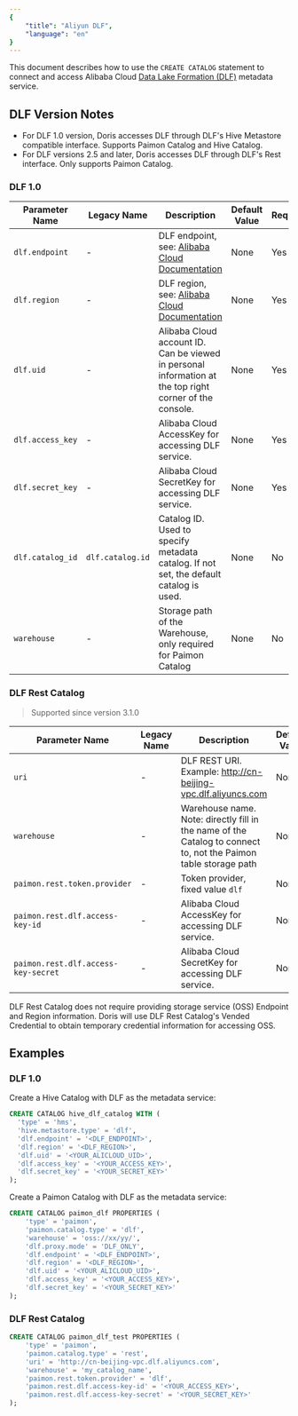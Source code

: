 ```yaml
---
{
    "title": "Aliyun DLF",
    "language": "en"
}
---
```


This document describes how to use the `CREATE CATALOG` statement to connect and access Alibaba Cloud [Data Lake Formation (DLF)](https://www.alibabacloud.com/product/datalake-formation) metadata service.

## DLF Version Notes

- For DLF 1.0 version, Doris accesses DLF through DLF's Hive Metastore compatible interface. Supports Paimon Catalog and Hive Catalog.
- For DLF versions 2.5 and later, Doris accesses DLF through DLF's Rest interface. Only supports Paimon Catalog.

### DLF 1.0

| Parameter Name | Legacy Name | Description | Default Value | Required |
|----------------|-------------|-------------|---------------|----------|
| `dlf.endpoint` | - | DLF endpoint, see: [Alibaba Cloud Documentation](https://www.alibabacloud.com/help/en/dlf/dlf-1-0/regions-and-endpoints) | None | Yes |
| `dlf.region` | - | DLF region, see: [Alibaba Cloud Documentation](https://www.alibabacloud.com/help/en/dlf/dlf-1-0/regions-and-endpoints) | None | Yes |
| `dlf.uid` | - | Alibaba Cloud account ID. Can be viewed in personal information at the top right corner of the console. | None | Yes |
| `dlf.access_key` | - | Alibaba Cloud AccessKey for accessing DLF service. | None | Yes |
| `dlf.secret_key` | - | Alibaba Cloud SecretKey for accessing DLF service. | None | Yes |
| `dlf.catalog_id` | `dlf.catalog.id` | Catalog ID. Used to specify metadata catalog. If not set, the default catalog is used. | None | No |
| `warehouse` | - | Storage path of the Warehouse, only required for Paimon Catalog | None | No |

### DLF Rest Catalog

> Supported since version 3.1.0

| Parameter Name | Legacy Name | Description | Default Value | Required |
|----------------|-------------|-------------|---------------|----------|
| `uri` | - | DLF REST URI. Example: http://cn-beijing-vpc.dlf.aliyuncs.com | None | Yes |
| `warehouse` | - | Warehouse name. Note: directly fill in the name of the Catalog to connect to, not the Paimon table storage path | None | Yes |
| `paimon.rest.token.provider` | - | Token provider, fixed value `dlf` | None | Yes |
| `paimon.rest.dlf.access-key-id` | - | Alibaba Cloud AccessKey for accessing DLF service. | None | Yes |
| `paimon.rest.dlf.access-key-secret` | - | Alibaba Cloud SecretKey for accessing DLF service. | None | Yes |

DLF Rest Catalog does not require providing storage service (OSS) Endpoint and Region information. Doris will use DLF Rest Catalog's Vended Credential to obtain temporary credential information for accessing OSS.

## Examples

### DLF 1.0

Create a Hive Catalog with DLF as the metadata service:

```sql
CREATE CATALOG hive_dlf_catalog WITH (
  'type' = 'hms',
  'hive.metastore.type' = 'dlf',
  'dlf.endpoint' = '<DLF_ENDPOINT>',
  'dlf.region' = '<DLF_REGION>',
  'dlf.uid' = '<YOUR_ALICLOUD_UID>',
  'dlf.access_key' = '<YOUR_ACCESS_KEY>',
  'dlf.secret_key' = '<YOUR_SECRET_KEY>'
);
```

Create a Paimon Catalog with DLF as the metadata service:

```sql
CREATE CATALOG paimon_dlf PROPERTIES (
    'type' = 'paimon',
    'paimon.catalog.type' = 'dlf',
    'warehouse' = 'oss://xx/yy/',
    'dlf.proxy.mode' = 'DLF_ONLY',
    'dlf.endpoint' = '<DLF_ENDPOINT>',
    'dlf.region' = '<DLF_REGION>',
    'dlf.uid' = '<YOUR_ALICLOUD_UID>',
    'dlf.access_key' = '<YOUR_ACCESS_KEY>',
    'dlf.secret_key' = '<YOUR_SECRET_KEY>'
);
```

### DLF Rest Catalog

```sql
CREATE CATALOG paimon_dlf_test PROPERTIES (
    'type' = 'paimon',
    'paimon.catalog.type' = 'rest',
    'uri' = 'http://cn-beijing-vpc.dlf.aliyuncs.com',
    'warehouse' = 'my_catalog_name',
    'paimon.rest.token.provider' = 'dlf',
    'paimon.rest.dlf.access-key-id' = '<YOUR_ACCESS_KEY>',
    'paimon.rest.dlf.access-key-secret' = '<YOUR_SECRET_KEY>'
);
```
